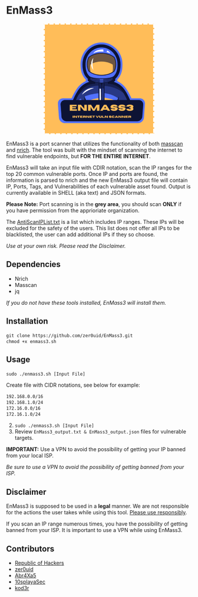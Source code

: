 # EnMass3

<p align="center">
    <img src="./images/enm3_GH_readme.png" alt="EnMass3 Logo"/>
</p>

EnMass3 is a port scanner that utilizes the functionality of both [masscan](https://github.com/robertdavidgraham/masscan) and [nrich](https://gitlab.com/shodan-public/nrich). The tool was built with the mindset of scanning the internet to find vulnerable endpoints, but **FOR THE ENTIRE INTERNET**.

EnMass3 will take an input file with CDIR notation, scan the IP ranges for the top 20 common vulnerable ports.  Once IP and ports are found, the information is parsed
to nrich and the new EnMass3 output file will contain IP, Ports, Tags, and Vulnerabilities of each vulnerable asset found.  Output is currently available in SHELL (aka text) and JSON formats.

**Please Note:** Port scanning is in the **grey area**, you should scan **ONLY** if you have permission from the apprioriate organization.

The [AntiScanIPList.txt](./files/AntiScanIPList.txt) is a list which includes IP ranges. These IPs will be excluded for the safety of the users. This list does not offer all IPs to be blacklisted, the user can add additional IPs if they so choose.

_Use at your own risk. Please read the Disclaimer._

## Dependencies

- Nrich
- Masscan
- jq

_If you do not have these tools installed, EnMass3 will install them._

## Installation

```shell
git clone https://github.com/zer0uid/EnMass3.git
chmod +x enmass3.sh
```

## Usage

`sudo ./enmass3.sh [Input File]`

Create file with CIDR notations, see below for example:

```ascii
192.168.0.0/16
192.168.1.0/24
172.16.0.0/16
172.16.1.0/24
```
2. `sudo ./enmass3.sh [Input File]`
3. Review `EnMass3_output.txt & EnMass3_output.json` files for vulnerable targets.

**IMPORTANT:** Use a VPN to avoid the possibility of getting your IP banned from your local ISP.

_Be sure to use a VPN to avoid the possibility of getting banned from your ISP._

## Disclaimer

EnMass3 is supposed to be used in a **legal** manner. We are not responsible for the actions the user takes while using this tool. [Please use responsibly](./files/ethics_and_legality_of_port_scanning.md).

If you scan an IP range numerous times, you have the possibility of getting banned from your ISP. It is important to use a VPN while using EnMass3.

## Contributors

- [Republic of Hackers](https://discord.com/invite/repofhackers)
- [zer0uid](https://github.com/zer0uid)
- [Abr4Xa5](https://github.com/AbraXa5)
- [10splayaSec](https://github.com/10splayaSec)
- [kod3r](https://github.com/abhay-khattar)
